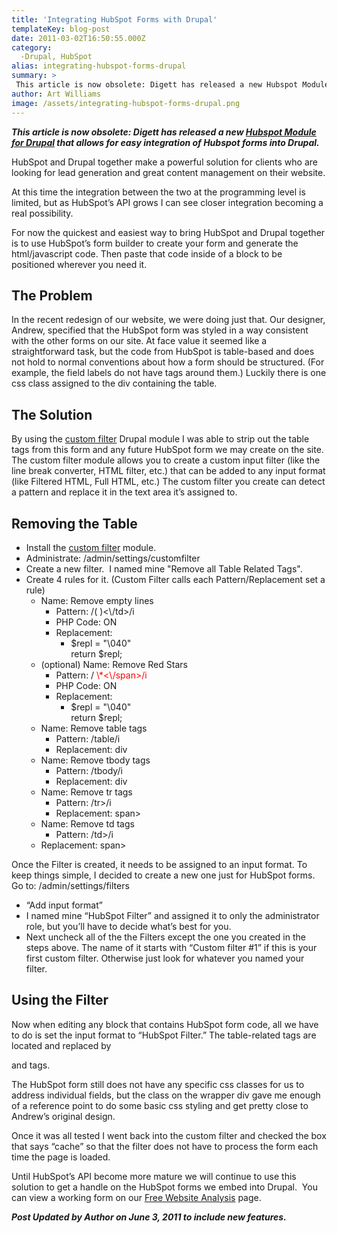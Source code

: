 ```yaml
---
title: 'Integrating HubSpot Forms with Drupal'
templateKey: blog-post
date: 2011-03-02T16:50:55.000Z
category: 
  -Drupal, HubSpot
alias: integrating-hubspot-forms-drupal
summary: > 
 This article is now obsolete: Digett has released a new Hubspot Module for Drupal that allows for easy integration of Hubspot forms into Drupal. HubSpot and Drupal together make a powerful solution for clients who are looking for lead generation and great content management on their website.
author: Art Williams
image: /assets/integrating-hubspot-forms-drupal.png
---
```


_**This article is now obsolete: Digett has released a new [Hubspot Module for Drupal](/insights/announcing-hubspot-module-drupal) that allows for easy integration of Hubspot forms into Drupal.**_

HubSpot and Drupal together make a powerful solution for clients who are looking for lead generation and great content management on their website.

At this time the integration between the two at the programming level is limited, but as HubSpot’s API grows I can see closer integration becoming a real possibility.

For now the quickest and easiest way to bring HubSpot and Drupal together is to use HubSpot’s form builder to create your form and generate the html/javascript code. Then paste that code inside of a block to be positioned wherever you need it.

The Problem
-----------

In the recent redesign of our website, we were doing just that. Our designer, Andrew, specified that the HubSpot form was styled in a way consistent with the other forms on our site. At face value it seemed like a straightforward task, but the code from HubSpot is table-based and does not hold to normal conventions about how a form should be structured. (For example, the field labels do not have <label> tags around them.) Luckily there is one css class assigned to the div containing the table.

The Solution
------------

By using the [custom filter](https://www.drupal.org/project/customfilter) Drupal module I was able to strip out the table tags from this form and any future HubSpot form we may create on the site. The custom filter module allows you to create a custom input filter (like the line break converter, HTML filter, etc.) that can be added to any input format (like Filtered HTML, Full HTML, etc.) The custom filter you create can detect a pattern and replace it in the text area it’s assigned to.

Removing the Table
------------------

*   Install the [custom filter](https://www.drupal.org/project/customfilter) module.
*   Administrate: /admin/settings/customfilter
*   Create a new filter.  I named mine "Remove all Table Related Tags".
*   Create 4 rules for it. (Custom Filter calls each Pattern/Replacement set a rule)
    *   Name: Remove empty lines
        *   Pattern: /<td>(&nbsp;)<\\/td>/i
        *   PHP Code: ON
        *   Replacement:
            *   $repl = "\\040"  
                return $repl;
    *   (optional) Name: Remove Red Stars
        *   Pattern: /<span style='color: red'> \\\*<\\/span>/i
        *   PHP Code: ON
        *   Replacement:
            *   $repl = "\\040"  
                return $repl;
    *   Name: Remove table tags
        *   Pattern: /table/i
        *   Replacement: div
    *   Name: Remove tbody tags
        *   Pattern: /tbody/i
        *   Replacement: div
    *   Name: Remove tr tags
        *   Pattern: /tr>/i
        *   Replacement: span>
    *   Name: Remove td tags
        *   Pattern: /td>/i
    *   Replacement: span>

Once the Filter is created, it needs to be assigned to an input format. To keep things simple, I decided to create a new one just for HubSpot forms.  
Go to: /admin/settings/filters

*   “Add input format”
*   I named mine “HubSpot Filter” and assigned it to only the administrator role, but you’ll have to decide what’s best for you.
*   Next uncheck all of the the Filters except the one you created in the steps above. The name of it starts with “Custom filter #1” if this is your first custom filter. Otherwise just look for whatever you named your filter.

Using the Filter
----------------

Now when editing any block that contains HubSpot form code, all we have to do is set the input format to “HubSpot Filter.” The table-related tags are located and replaced by <div> and <span> tags.

The HubSpot form still does not have any specific css classes for us to address individual fields, but the class on the wrapper div gave me enough of a reference point to do some basic css styling and get pretty close to Andrew’s original design.

Once it was all tested I went back into the custom filter and checked the box that says “cache” so that the filter does not have to process the form each time the page is loaded.

Until HubSpot’s API become more mature we will continue to use this solution to get a handle on the HubSpot forms we embed into Drupal.  You can view a working form on our [Free Website Analysis](/contact) page.

**_Post Updated by Author on June 3, 2011 to include new features._**